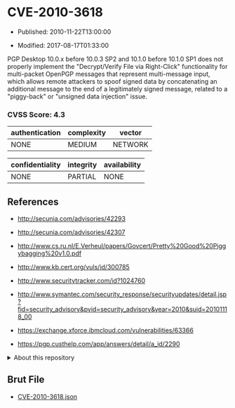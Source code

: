 # CVE-2010-3618

- Published: 2010-11-22T13:00:00

- Modified: 2017-08-17T01:33:00

PGP Desktop 10.0.x before 10.0.3 SP2 and 10.1.0 before 10.1.0 SP1 does not properly implement the "Decrypt/Verify File via Right-Click" functionality for multi-packet OpenPGP messages that represent multi-message input, which allows remote attackers to spoof signed data by concatenating an additional message to the end of a legitimately signed message, related to a "piggy-back" or "unsigned data injection" issue.

### CVSS Score: **4.3**

| authentication | complexity | vector |
| --- | --- | --- |
| NONE | MEDIUM | NETWORK |

| confidentiality | integrity | availability |
| --- | --- | --- |
| NONE | PARTIAL | NONE |

## References

* http://secunia.com/advisories/42293

* http://secunia.com/advisories/42307

* http://www.cs.ru.nl/E.Verheul/papers/Govcert/Pretty%20Good%20Piggybagging%20v1.0.pdf

* http://www.kb.cert.org/vuls/id/300785

* http://www.securitytracker.com/id?1024760

* http://www.symantec.com/security_response/securityupdates/detail.jsp?fid=security_advisory&pvid=security_advisory&year=2010&suid=20101118_00

* https://exchange.xforce.ibmcloud.com/vulnerabilities/63366

* https://pgp.custhelp.com/app/answers/detail/a_id/2290

<details>
<summary>About this repository</summary> 

  This repository is part of the project [Live Hack CVE](https://github.com/Live-Hack-CVE). Main website can be found [www.live-hack.org](https://www.live-hack.org) 
  
  Made by [Sn0wAlice](https://github.com/Sn0wAlice) for the people that care about security and need to have a feed of the latest CVEs. Hope you enjoy it, don't forget to star the repo and follow me on [Twitter](https://twitter.com/Sn0wAlice) and [Github](https://github.com/Sn0wAlice). And that is my [personnal website](https://www.alice-snow.me/)

  - [Home Page](https://github.com/Live-Hack-CVE)
  - [Framework](https://github.com/Live-Hack-CVE/cve-framework)
  - [CVE database](https://github.com/Live-Hack-CVE/full_database)
  - [Changelog](https://github.com/Live-Hack-CVE/Changelog)
</details>

## Brut File

* [CVE-2010-3618.json](https://raw.githubusercontent.com/Live-Hack-CVE/full_database/main/cves/2010/CVE-2010-3618.json)


